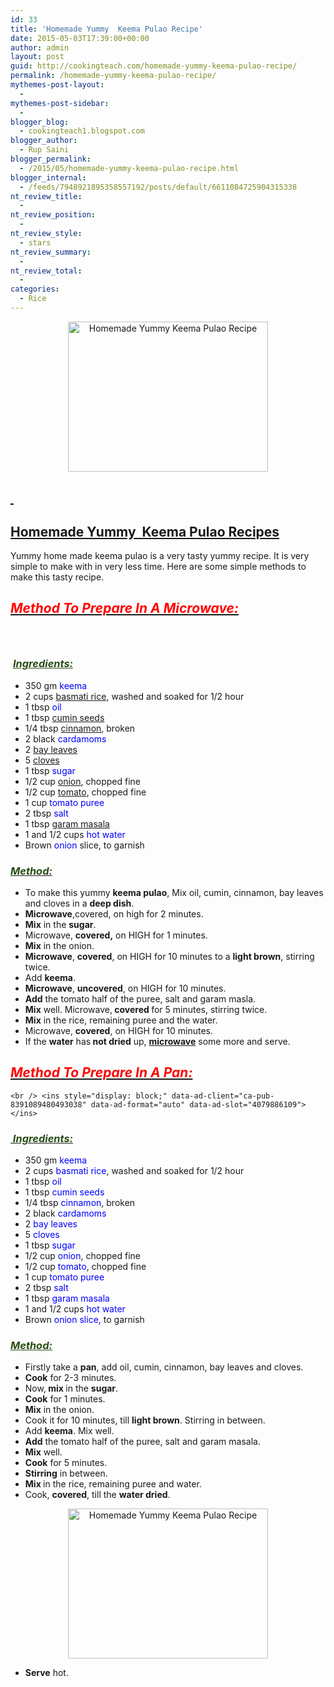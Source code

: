 ```yaml
---
id: 33
title: 'Homemade Yummy  Keema Pulao Recipe'
date: 2015-05-03T17:39:00+00:00
author: admin
layout: post
guid: http://cookingteach.com/homemade-yummy-keema-pulao-recipe/
permalink: /homemade-yummy-keema-pulao-recipe/
mythemes-post-layout:
  - 
mythemes-post-sidebar:
  - 
blogger_blog:
  - cookingteach1.blogspot.com
blogger_author:
  - Rup Saini
blogger_permalink:
  - /2015/05/homemade-yummy-keema-pulao-recipe.html
blogger_internal:
  - /feeds/7948921895358557192/posts/default/6611084725904315338
nt_review_title:
  - 
nt_review_position:
  - 
nt_review_style:
  - stars
nt_review_summary:
  - 
nt_review_total:
  - 
categories:
  - Rice
---
```

<p dir="ltr" style="text-align: left;">
  <p style="text-align: right;">
  </p>
  
  <p style="clear: both; text-align: center;">
  </p>
  
  <p style="clear: both; text-align: center;">
    <a style="margin-left: 1em; margin-right: 1em;" href="http://1.bp.blogspot.com/-YMESq8PIGho/VUZUT0kVWwI/AAAAAAAAAUE/wy47rJl7ioM/s1600/dsc02484.jpg"><img title="Homemade Yummy  Keema Pulao Recipe" src="http://1.bp.blogspot.com/-YMESq8PIGho/VUZUT0kVWwI/AAAAAAAAAUE/wy47rJl7ioM/s1600/dsc02484.jpg" alt="Homemade Yummy  Keema Pulao Recipe" width="320" height="240" border="0" /></a>
  </p>
  
  <h2>
    <span style="text-decoration: underline;"> </span>
  </h2>
  
  <h2>
    <span style="text-decoration: underline;">Homemade Yummy  Keema Pulao Recipes</span>
  </h2>
  
  <p>
    Yummy home made keema pulao is a very tasty yummy recipe. It is very simple to make with in very less time. Here are some simple methods to make this tasty recipe.
  </p>
  
  <h2>
    <b><i><u><span style="color: red;">Method To Prepare In A Microwave:</span></u></i></b>
  </h2>
  
  <h3 style="text-align: left;">
    <span style="color: #274e13;"> </span>
  </h3>
  
  <h3 style="text-align: left;">
    <span style="color: #274e13;"> <b><i><u>Ingredients:</u></i></b></span>
  </h3>
  
  <ul>
    <li>
      350 gm <span style="color: blue;">keema</span>
    </li>
    <li>
      2 cups <a title="Basmati" href="http://en.wikipedia.org/wiki/Basmati" target="_blank" rel="wikipedia">basmati rice</a>, washed and soaked for 1/2 hour
    </li>
    <li>
      1 tbsp <span style="color: blue;">oil</span>
    </li>
    <li>
      1 tbsp <a title="Cumin" href="http://en.wikipedia.org/wiki/Cumin" target="_blank" rel="wikipedia">cumin seeds</a>
    </li>
    <li>
      1/4 tbsp <a title="Cinnamon" href="http://en.wikipedia.org/wiki/Cinnamon" target="_blank" rel="wikipedia">cinnamon</a>, broken
    </li>
    <li>
      2 black<span style="color: blue;"> cardamoms</span>
    </li>
    <li>
      2 <a title="Bay leaf" href="http://en.wikipedia.org/wiki/Bay_leaf" target="_blank" rel="wikipedia">bay leaves</a>
    </li>
    <li>
      5 <a title="Clove" href="http://en.wikipedia.org/wiki/Clove" target="_blank" rel="wikipedia">cloves</a>
    </li>
    <li>
      1 tbsp <span style="color: blue;">sugar</span>
    </li>
    <li>
      1/2 cup <a title="Onion" href="http://en.wikipedia.org/wiki/Onion" target="_blank" rel="wikipedia">onion</a>, chopped fine
    </li>
    <li>
      1/2 cup <a title="Tomato" href="http://en.wikipedia.org/wiki/Tomato" target="_blank" rel="wikipedia">tomato</a>, chopped fine
    </li>
    <li>
      1 cup<span style="color: blue;"> tomato puree</span>
    </li>
    <li>
      2 tbsp <span style="color: blue;">salt</span>
    </li>
    <li>
      1 tbsp <a title="Garam masala" href="http://en.wikipedia.org/wiki/Garam_masala" target="_blank" rel="wikipedia">garam masala</a>
    </li>
    <li>
      1 and 1/2 cups <span style="color: blue;">hot water</span>
    </li>
    <li>
      Brown <span style="color: blue;">onion</span> slice, to garnish
    </li>
  </ul>
  
  <h3 style="text-align: left;">
    <b><i><u><span style="color: #274e13;">Method: </span></u></i></b>
  </h3>
  
  <ul>
    <li>
      To make this yummy <b>keema pulao</b>, Mix oil, cumin, cinnamon, bay leaves and cloves in a <b>deep dish</b>.
    </li>
    <li>
      <b>Microwave</b>,covered, on high for 2 minutes.
    </li>
    <li>
      <b>Mix</b> in the <b>sugar</b>.
    </li>
    <li>
      Microwave, <b>covered,</b> on HIGH for 1 minutes.
    </li>
    <li>
      <b>Mix</b> in the onion.
    </li>
    <li>
      <b>Microwave</b>, <b>covered</b>, on HIGH for 10 minutes to a <b>light brown</b>, stirring twice.
    </li>
    <li>
      Add <b>keema</b>.
    </li>
    <li>
      <b>Microwave</b>, <b>uncovered</b>, on HIGH for 10 minutes.
    </li>
    <li>
      <b>Add</b> the tomato half of the puree, salt and garam masla.
    </li>
    <li>
      <b>Mix</b> well. Microwave,<b> covered </b>for 5 minutes, stirring twice.
    </li>
    <li>
      <b>Mix</b> in the rice, remaining puree and the water.
    </li>
    <li>
      Microwave, <b>covered</b>, on HIGH for 10 minutes.
    </li>
    <li>
      If the <b>water</b> has<b> not dried</b> up, <a title="Microwave" href="http://en.wikipedia.org/wiki/Microwave" target="_blank" rel="wikipedia"><b>microwave</b></a> some more and serve.
    </li>
  </ul>
  
  <h2 style="text-align: left;">
    <i><u><span style="color: red;">Method To Prepare In A Pan:</span></u></i>
  </h2>
  
  <p>
    <!-- post -->
    
    <br /> <ins style="display: block;" data-ad-client="ca-pub-8391089480493038" data-ad-format="auto" data-ad-slot="4079886109"></ins>
  </p>
  
  <h3 style="text-align: left;">
    <i><u><span style="color: #274e13;"> Ingredients: </span></u></i>
  </h3>
  
  <ul>
    <li>
      350 gm<span style="color: blue;"> keema</span>
    </li>
    <li>
      2 cups <span style="color: blue;">basmati rice</span>, washed and soaked for 1/2 hour
    </li>
    <li>
      1 tbsp <span style="color: blue;">oil</span>
    </li>
    <li>
      1 tbsp <span style="color: blue;">cumin seeds</span>
    </li>
    <li>
      1/4 tbsp <span style="color: blue;">cinnamon</span>, broken
    </li>
    <li>
      2 black <span style="color: blue;">cardamoms</span>
    </li>
    <li>
      2<span style="color: blue;"> bay leaves</span>
    </li>
    <li>
      5 <span style="color: blue;">cloves</span>
    </li>
    <li>
      1 tbsp <span style="color: blue;">sugar</span>
    </li>
    <li>
      1/2 cup <span style="color: blue;">onion</span>, chopped fine
    </li>
    <li>
      1/2 cup<span style="color: blue;"> tomato</span>, chopped fine
    </li>
    <li>
      1 cup<span style="color: blue;"> tomato puree</span>
    </li>
    <li>
      2 tbsp <span style="color: blue;">salt</span>
    </li>
    <li>
      1 tbsp <span style="color: blue;">garam masala</span>
    </li>
    <li>
      1 and 1/2 cups <span style="color: blue;">hot water</span>
    </li>
    <li>
      Brown <span style="color: blue;">onion slice,</span> to garnish
    </li>
  </ul>
  
  <h3 style="text-align: left;">
    <span style="color: #274e13;"><i><u>Method: </u></i></span>
  </h3>
  
  <ul>
    <li>
      Firstly take a <b>pan</b>, add oil, cumin, cinnamon, bay leaves and cloves.
    </li>
    <li>
      <b>Cook</b> for 2-3 minutes.
    </li>
    <li>
      Now,<b> mix </b>in the <b>sugar</b>.
    </li>
    <li>
      <b>Cook</b> for 1 minutes.
    </li>
    <li>
      <b>Mix</b> in the onion.
    </li>
    <li>
      Cook it for 10 minutes, till <b>light brown</b>. Stirring in between.
    </li>
    <li>
      Add <b>keema</b>. Mix well.
    </li>
    <li>
      <b>Add</b> the tomato half of the puree, salt and garam masala.
    </li>
    <li>
      <b>Mix</b> well.
    </li>
    <li>
      <b>Cook</b> for 5 minutes.
    </li>
    <li>
      <b>Stirring</b> in between.
    </li>
    <li>
      <b>Mix </b>in the rice, remaining puree and water.
    </li>
    <li>
      Cook, <b>covered</b>, till the <b>water dried</b>.
    </li>
  </ul>
  
  <p style="clear: both; text-align: center;">
    <a style="margin-left: 1em; margin-right: 1em;" href="http://3.bp.blogspot.com/-Mfe2bZuAPu8/VUZUAwvtX9I/AAAAAAAAAT8/VvR1EJDM9qY/s1600/keema-curry-cooking.jpg"><img title="Homemade Yummy  Keema Pulao Recipe" src="http://3.bp.blogspot.com/-Mfe2bZuAPu8/VUZUAwvtX9I/AAAAAAAAAT8/VvR1EJDM9qY/s1600/keema-curry-cooking.jpg" alt="Homemade Yummy  Keema Pulao Recipe" width="320" height="240" border="0" /></a>
  </p>
  
  <p>
  </p>
  
  <ul>
    <li>
      <b>Serve</b> hot.
    </li>
  </ul>
</p>